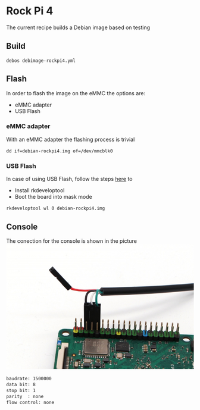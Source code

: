 # Rock Pi 4
The current recipe builds a Debian image based on testing

## Build
```
debos debimage-rockpi4.yml
```

## Flash
In order to flash the image on the eMMC the options are:
- eMMC adapter
- USB Flash

### eMMC adapter
With an eMMC adapter the flashing process is trivial

```
dd if=debian-rockpi4.img of=/dev/mmcblk0
```

### USB Flash
In case of using USB Flash, follow the steps [here](https://wiki.radxa.com/Rockpi4/dev/usb-install) to 
- Install rkdeveloptool
- Boot the board into mask mode

```
rkdeveloptool wl 0 debian-rockpi4.img
```

## Console
The conection for the console is shown in the picture
![Console](img/console.jpg)

```
baudrate: 1500000
data bit: 8
stop bit: 1
parity  : none
flow control: none
```
